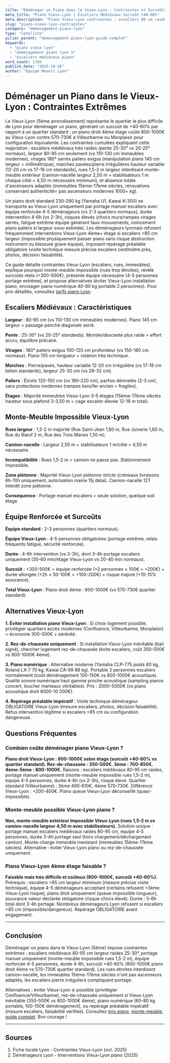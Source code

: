 ```yaml
---
title: "Déménager un Piano dans le Vieux-Lyon : Contraintes et Surcoûts"
meta_title: "Piano Vieux-Lyon | Escaliers Médiévaux Surcoût +40-60%"
meta_description: "Piano Vieux-Lyon contraintes : escaliers 80 cm raides, portage extrême 4-5 personnes, surcoût +40-60% (800-1000€ vs 400-600€). Guide."
slug: "piano-vieux-lyon-contraintes"
category: "demenagement-piano-lyon"
type: "satellite"
pilier_parent: "demenagement-piano-lyon-guide-complet"
keywords:
  - "piano vieux-lyon"
  - "déménagement piano lyon 5"
  - "escaliers médiévaux piano"
word_count: 1100
publish_date: "2025-10-16"
author: "Équipe Moverz Lyon"
---
```


# Déménager un Piano dans le Vieux-Lyon : Contraintes Extrêmes

Le Vieux-Lyon (5ème arrondissement) représente le quartier le plus difficile de Lyon pour déménager un piano, générant un surcoût de +40-60% par rapport à un quartier standard : un piano droit 4ème étage coûte 800-1000€ au Vieux-Lyon contre 570-730€ à Villeurbanne ou Monplaisir pour configuration équivalente. Les contraintes cumulées expliquent cette majoration : escaliers médiévaux très raides (pente 25-30° vs 20-25° normaux), largeur 80-95 cm seulement (vs 110-130 cm immeubles modernes), virages 180° serrés paliers exigus (manipulation piano 145 cm largeur = millimétrique), marches pavées/pierre irrégulières hauteur variable (12-20 cm vs 17-18 cm standards), rues 1,5-2 m largeur interdisant monte-meuble extérieur (camion-nacelle largeur 2,50 m + stabilisateurs 1 m chaque côté = 4,50 m nécessaire minimum), et absence totale d'ascenseurs adaptés (immeubles 15ème-17ème siècles, rénovations conservant authenticité= pas ascenseurs modernes 1000+ kg).

Un piano droit standard 230-280 kg (Yamaha U1, Kawai K-300) se transporte au Vieux-Lyon uniquement par portage manuel escaliers avec équipe renforcée 4-5 déménageurs (vs 2-3 quartiers normaux), durée intervention 4-6h (vs 2-3h), risques élevés (chocs murs/rampes virages serrés, fatigue extrême équipe générant faux-mouvements, coincement piano paliers si largeur sous-estimée). Les déménageurs lyonnais refusent fréquemment interventions Vieux-Lyon 4ème+ étage si escaliers <85 cm largeur (impossible physiquement passer piano sans risque destruction instrument ou blessure grave équipe), imposant repérage préalable obligatoire (visite technique mesure précise escaliers centimètre près, photos, décision faisabilité).

Ce guide détaille contraintes Vieux-Lyon (escaliers, rues, immeubles), explique pourquoi monte-meuble impossible (rues trop étroites), révèle surcoûts réels (+300-500€), présente équipe nécessaire (4-5 personnes portage extrême), et propose alternatives (éviter Vieux-Lyon installation piano, envisager piano numérique 40-80 kg portable 2 personnes). Pour prix détaillés, consultez [tarifs piano Lyon](/blog/demenagement-piano-lyon/prix-demenagement-piano-droit-lyon).

## Escaliers Médiévaux : Caractéristiques

**Largeur** : 80-95 cm (vs 110-130 cm immeubles modernes). Piano 145 cm largeur = passage penché diagonale serré.

**Pente** : 25-30° (vs 20-25° standards). Montée/descente plus raide = effort accru, équilibre précaire.

**Virages** : 180° paliers exigus 100-120 cm profondeur (vs 150-180 cm normaux). Piano 155 cm longueur = rotation très technique.

**Marches** : Pierre/pavés, hauteur variable 12-20 cm irrégulière (vs 17-18 cm béton standards), largeur 25-30 cm (vs 28-32 cm).

**Paliers** : Étroits 120-150 cm (vs 180-220 cm), parfois dénivelés (2-3 cm), sans protections modernes (rampes bois/fer ancien = fragiles).

**Étages** : Majorité immeubles Vieux-Lyon 3-5 étages (15ème-17ème siècles hauteur sous plafond 3-3,50 m = cage escalier élevée 12-18 m total).

## Monte-Meuble Impossible Vieux-Lyon

**Rues largeur** : 1,5-2 m majorité (Rue Saint-Jean 1,80 m, Rue Juiverie 1,60 m, Rue du Bœuf 2 m, Rue des Trois Maries 1,50 m).

**Camion-nacelle** : Largeur 2,50 m + stabilisateurs 1 m/côté = 4,50 m nécessaire.

**Incompatibilité** : Rues 1,5-2 m = camion ne passe pas. Stationnement impossible.

**Zone piétonne** : Majorité Vieux-Lyon piétonne stricte (créneaux livraisons 6h-10h uniquement, autorisation mairie 15j délai). Camion-nacelle 12T interdit zone piétonne.

**Conséquence** : Portage manuel escaliers = seule solution, quelque soit étage.

## Équipe Renforcée et Surcoûts

**Équipe standard** : 2-3 personnes (quartiers normaux).

**Équipe Vieux-Lyon** : 4-5 personnes obligatoires (portage extrême, relais fréquents fatigue, sécurité renforcée).

**Durée** : 4-6h intervention (vs 2-3h), dont 3-4h portage escaliers uniquement (30-60 min/étage Vieux-Lyon vs 20-40 min normaux).

**Surcoût** : +300-500€ = équipe renforcée (+2 personnes × 100€ = +200€) + durée allongée (+2h × 50-100€ = +100-200€) + risque majoré (+10-15% assurance).

**Total Vieux-Lyon** : Piano droit 4ème : 800-1000€ (vs 570-730€ quartier standard).

## Alternatives Vieux-Lyon

**1. Éviter installation piano Vieux-Lyon** : Si choix logement possible, privilégier quartiers accès modernes (Confluence, Villeurbanne, Monplaisir) = économie 300-500€ + sérénité.

**2. Rez-de-chaussée uniquement** : Si installation Vieux-Lyon inévitable (bail signé), chercher logement rez-de-chaussée (évite escaliers, coût 350-500€ vs 800-1000€ 4ème).

**3. Piano numérique** : Alternative moderne (Yamaha CLP-775 poids 60 kg, Roland LX-7 70 kg, Kawai CA-99 88 kg). Portable 2 personnes escaliers normalement (coût déménagement 100-150€ vs 800-1000€ acoustique). Qualité sonore numérique haut gamme proche acoustique (sampling pianos concert, toucher marteaux véritables). Prix : 2000-5000€ (vs piano acoustique droit 6000-10 000€).

**4. Repérage préalable impératif** : Visite technique déménageur OBLIGATOIRE Vieux-Lyon (mesure escaliers, photos, décision faisabilité). Refus intervention légitime si escaliers <85 cm ou configuration dangereuse.

## Questions Fréquentes

### Combien coûte déménager piano Vieux-Lyon ?

**Piano droit Vieux-Lyon : 600-1000€ selon étage (surcoût +40-60% vs quartier standard). Rez-de-chaussée : 350-500€. 3ème : 700-850€. 4ème-5ème : 800-1000€.** Raisons : escaliers médiévaux 80-95 cm raides, portage manuel uniquement (monte-meuble impossible rues 1,5-2 m), équipe 4-5 personnes, durée 4-6h (vs 2-3h), risque élevé. Quartier standard (Villeurbanne) : 3ème 490-610€, 4ème 570-730€. Différence Vieux-Lyon : +200-400€. Piano queue Vieux-Lyon déconseillé (quasi-impossible).

### Monte-meuble possible Vieux-Lyon piano ?

**Non, monte-meuble extérieur impossible Vieux-Lyon (rues 1,5-2 m vs camion-nacelle largeur 4,50 m avec stabilisateurs).** Solution unique : portage manuel escaliers médiévaux raides 80-95 cm, équipe 4-5 personnes, durée 3-4h portage seul (hors chargement/déchargement camion). Monte-charge immeuble inexistant (immeubles 15ème-17ème siècles). Alternative : éviter Vieux-Lyon piano ou rez-de-chaussée uniquement.

### Piano Vieux-Lyon 4ème étage faisable ?

**Faisable mais très difficile et coûteux (800-1000€, surcoût +40-60%).** Prérequis : escaliers >85 cm largeur minimum (mesure précise visite technique), équipe 4-5 déménageurs acceptant (certains refusent >3ème Vieux-Lyon risque), piano droit uniquement (queue impossible longueur), assurance valeur déclarée obligatoire (risque chocs élevé). Durée : 5-6h total dont 3-4h portage. Nombreux déménageurs Lyon refusent si escaliers <85 cm (impossible/dangereux). Repérage OBLIGATOIRE avant engagement.

---

## Conclusion

Déménager un piano dans le Vieux-Lyon (5ème) impose contraintes extrêmes : escaliers médiévaux 80-95 cm largeur raides 25-30°, portage manuel uniquement (monte-meuble impossible rues 1,5-2 m), équipe renforcée 4-5 personnes, durée 4-6h, surcoût +40-60% (800-1000€ piano droit 4ème vs 570-730€ quartier standard). Les rues étroites interdisent camion-nacelle, les immeubles 15ème-17ème siècles n'ont pas ascenseurs adaptés, les escaliers pierre irréguliers compliquent portage.

Alternatives : éviter Vieux-Lyon si possible (privilégier Confluence/Villeurbanne), rez-de-chaussée uniquement si Vieux-Lyon inévitable (350-500€ vs 800-1000€ 4ème), piano numérique (60-80 kg portable, 100-150€ déménagement), ou repérage préalable impératif (mesure escaliers, faisabilité vérifiée). Consultez [prix piano](/blog/demenagement-piano-lyon/prix-demenagement-piano-droit-lyon), [monte-meuble](/blog/demenagement-piano-lyon/monte-meuble-piano-lyon), [guide complet](/blog/demenagement-piano-lyon/demenagement-piano-lyon-guide-complet). Bon courage !

---

## Sources

1. Fiche locale Lyon - Contraintes Vieux-Lyon (oct. 2025)
2. Déménageurs Lyon - Interventions Vieux-Lyon piano (2025)


